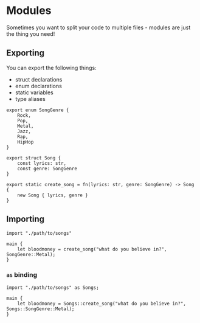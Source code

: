 
# Modules

Sometimes you want to split your code to multiple files - modules are just the thing you need!

## Exporting

You can export the following things:

- struct declarations
- enum declarations
- static variables
- type aliases

```
export enum SongGenre {
    Rock,
    Pop,
    Metal,
    Jazz,
    Rap,
    HipHop
}

export struct Song {
    const lyrics: str,
    const genre: SongGenre
}

export static create_song = fn(lyrics: str, genre: SongGenre) -> Song {
    new Song { lyrics, genre } 
}
```

## Importing

```
import "./path/to/songs"

main {
    let bloodmoney = create_song("what do you believe in?", SongGenre::Metal);
}
```

### `as` binding

```
import "./path/to/songs" as Songs;

main {
    let bloodmoney = Songs::create_song("what do you believe in?", Songs::SongGenre::Metal);
}
```